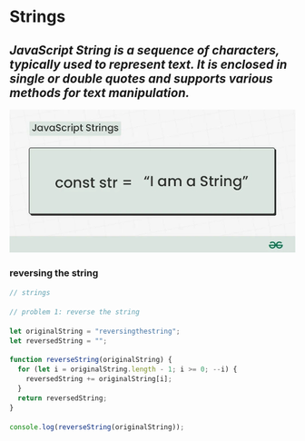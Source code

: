 # Strings

## **_JavaScript String is a sequence of characters, typically used to represent text. It is enclosed in single or double quotes and supports various methods for text manipulation._**

![strings](image.png)

### reversing the string

```js
// strings

// problem 1: reverse the string

let originalString = "reversingthestring";
let reversedString = "";

function reverseString(originalString) {
  for (let i = originalString.length - 1; i >= 0; --i) {
    reversedString += originalString[i];
  }
  return reversedString;
}

console.log(reverseString(originalString));
```
